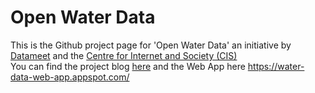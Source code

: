 # Open Water Data

This is the Github project page for 'Open Water Data' an initiative by [Datameet](http://datameet.org/) and the [Centre for Internet and Society (CIS)](https://cis-india.org/)<br>
You can find the project blog [here](https://datameet-pune.github.io/open-water-data/)
and the Web App here https://water-data-web-app.appspot.com/
